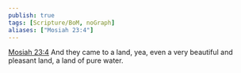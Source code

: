 ```yaml
---
publish: true
tags: [Scripture/BoM, noGraph]
aliases: ["Mosiah 23:4"]
---
```

[Mosiah 23:4](https://churchofjesuschrist.org/study/scriptures/bofm/mosiah/23?lang=eng&id=p4#p4) And they came to a land, yea, even a very beautiful and pleasant land, a land of pure water.
